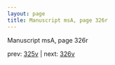 ```yaml
---
layout: page
title: Manuscript msA, page 326r
---
```


Manuscript msA, page 326r

prev:  [325v](../325v) | next:  [326v](../326v)